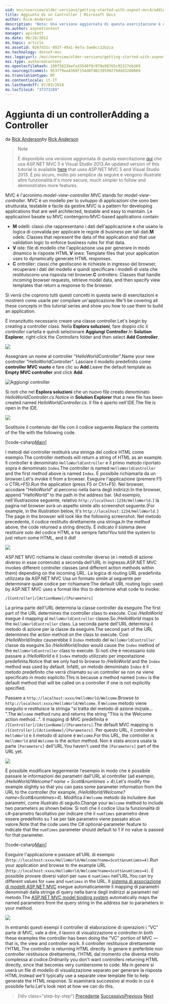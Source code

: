 ```yaml
---
uid: mvc/overview/older-versions/getting-started-with-aspnet-mvc4/adding-a-controller
title: Aggiunta di un Controller | Microsoft Docs
author: Rick-Anderson
description: 'Nota: Una versione aggiornata di questa esercitazione è disponibile qui che usa ASP.NET MVC 5 e Visual Studio 2013. È più sicuro e molto più semplice da seguire e demo...'
ms.author: aspnetcontent
manager: wpickett
ms.date: 08/28/2012
ms.topic: article
ms.assetid: 0267d31c-892f-49a1-9e7a-3ae8cc12b2ca
ms.technology: dotnet-mvc
msc.legacyurl: /mvc/overview/older-versions/getting-started-with-aspnet-mvc4/adding-a-controller
msc.type: authoredcontent
ms.openlocfilehash: 100f5623bafa33548f9c979e98765c92327eb369
ms.sourcegitcommit: 953ff9ea4369f154d6fd0239599279ddd3280009
ms.translationtype: MT
ms.contentlocale: it-IT
ms.lasthandoff: 07/03/2018
ms.locfileid: "37373289"
---
```

<a name="adding-a-controller"></a><span data-ttu-id="7c1a0-104">Aggiunta di un controller</span><span class="sxs-lookup"><span data-stu-id="7c1a0-104">Adding a Controller</span></span>
====================
<span data-ttu-id="7c1a0-105">da [Rick Anderson](https://github.com/Rick-Anderson)</span><span class="sxs-lookup"><span data-stu-id="7c1a0-105">by [Rick Anderson](https://github.com/Rick-Anderson)</span></span>

> > [!NOTE]
> > <span data-ttu-id="7c1a0-106">È disponibile una versione aggiornata di questa esercitazione [qui](../../getting-started/introduction/getting-started.md) che usa ASP.NET MVC 5 e Visual Studio 2013.</span><span class="sxs-lookup"><span data-stu-id="7c1a0-106">An updated version of this tutorial is available [here](../../getting-started/introduction/getting-started.md) that uses ASP.NET MVC 5 and Visual Studio 2013.</span></span> <span data-ttu-id="7c1a0-107">È più sicuro, molto più semplice da seguire e vengono illustrate altre funzionalità.</span><span class="sxs-lookup"><span data-stu-id="7c1a0-107">It's more secure, much simpler to follow and demonstrates more features.</span></span>


<span data-ttu-id="7c1a0-108">MVC è l'acronimo *model-view-controller*.</span><span class="sxs-lookup"><span data-stu-id="7c1a0-108">MVC stands for *model-view-controller*.</span></span> <span data-ttu-id="7c1a0-109">MVC è un modello per lo sviluppo di applicazioni che sono ben strutturata, testabile e facile da gestire.</span><span class="sxs-lookup"><span data-stu-id="7c1a0-109">MVC is a pattern for developing applications that are well architected, testable and easy to maintain.</span></span> <span data-ttu-id="7c1a0-110">Le applicazioni basate su MVC contengono:</span><span class="sxs-lookup"><span data-stu-id="7c1a0-110">MVC-based applications contain:</span></span>

- <span data-ttu-id="7c1a0-111">**M** odelli: classi che rappresentano i dati dell'applicazione e che usano la logica di convalida per applicare le regole di business per tali dati.</span><span class="sxs-lookup"><span data-stu-id="7c1a0-111">**M** odels: Classes that represent the data of the application and that use validation logic to enforce business rules for that data.</span></span>
- <span data-ttu-id="7c1a0-112">**V** iste: file di modello che l'applicazione usa per generare in modo dinamico le risposte HTML.</span><span class="sxs-lookup"><span data-stu-id="7c1a0-112">**V** iews: Template files that your application uses to dynamically generate HTML responses.</span></span>
- <span data-ttu-id="7c1a0-113">**C** ontroller: classi che gestiscono le richieste in ingresso del browser, recuperare i dati del modello e quindi specificare i modelli di vista che restituiscono una risposta nel browser.</span><span class="sxs-lookup"><span data-stu-id="7c1a0-113">**C** ontrollers: Classes that handle incoming browser requests, retrieve model data, and then specify view templates that return a response to the browser.</span></span>

<span data-ttu-id="7c1a0-114">Si verrà che coprono tutti questi concetti in questa serie di esercitazioni e mostrerò come usarle per compilare un'applicazione.</span><span class="sxs-lookup"><span data-stu-id="7c1a0-114">We'll be covering all these concepts in this tutorial series and show you how to use them to build an application.</span></span>

<span data-ttu-id="7c1a0-115">È innanzitutto necessario creare una classe controller.</span><span class="sxs-lookup"><span data-stu-id="7c1a0-115">Let's begin by creating a controller class.</span></span> <span data-ttu-id="7c1a0-116">Nella **Esplora soluzioni**, fare doppio clic il *controller* cartella e quindi selezionare **Aggiungi Controller**.</span><span class="sxs-lookup"><span data-stu-id="7c1a0-116">In **Solution Explorer**, right-click the *Controllers* folder and then select **Add Controller**.</span></span>

![](adding-a-controller/_static/image1.png)

<span data-ttu-id="7c1a0-117">Assegnare un nome al controller &quot;HelloWorldController&quot;.</span><span class="sxs-lookup"><span data-stu-id="7c1a0-117">Name your new controller &quot;HelloWorldController&quot;.</span></span> <span data-ttu-id="7c1a0-118">Lasciare il modello predefinito come **controller MVC vuoto** e fare clic su **Add**.</span><span class="sxs-lookup"><span data-stu-id="7c1a0-118">Leave the default template as **Empty MVC controller** and click **Add**.</span></span>

![Aggiungi controller](adding-a-controller/_static/image2.png)

<span data-ttu-id="7c1a0-120">Si noti che nel **Esplora soluzioni** che un nuovo file creato denominato *HelloWorldController.cs*.</span><span class="sxs-lookup"><span data-stu-id="7c1a0-120">Notice in **Solution Explorer** that a new file has been created named *HelloWorldController.cs*.</span></span> <span data-ttu-id="7c1a0-121">Il file è aperto nell'IDE.</span><span class="sxs-lookup"><span data-stu-id="7c1a0-121">The file is open in the IDE.</span></span>

![](adding-a-controller/_static/image3.png)

<span data-ttu-id="7c1a0-122">Sostituire il contenuto del file con il codice seguente.</span><span class="sxs-lookup"><span data-stu-id="7c1a0-122">Replace the contents of the file with the following code.</span></span>

[!code-csharp[Main](adding-a-controller/samples/sample1.cs)]

<span data-ttu-id="7c1a0-123">I metodi del controller restituirà una stringa del codice HTML come esempio.</span><span class="sxs-lookup"><span data-stu-id="7c1a0-123">The controller methods will return a string of HTML as an example.</span></span> <span data-ttu-id="7c1a0-124">Il controller è denominato `HelloWorldController` e il primo metodo riportato sopra è denominato `Index`.</span><span class="sxs-lookup"><span data-stu-id="7c1a0-124">The controller is named `HelloWorldController` and the first method above is named `Index`.</span></span> <span data-ttu-id="7c1a0-125">È possibile richiamarla da un browser.</span><span class="sxs-lookup"><span data-stu-id="7c1a0-125">Let's invoke it from a browser.</span></span> <span data-ttu-id="7c1a0-126">Eseguire l'applicazione (premere F5 o CTRL+F5).</span><span class="sxs-lookup"><span data-stu-id="7c1a0-126">Run the application (press F5 or Ctrl+F5).</span></span> <span data-ttu-id="7c1a0-127">Nel browser, accodare &quot;HelloWorld&quot; al percorso nella barra degli indirizzi.</span><span class="sxs-lookup"><span data-stu-id="7c1a0-127">In the browser, append &quot;HelloWorld&quot; to the path in the address bar.</span></span> <span data-ttu-id="7c1a0-128">(Ad esempio, nell'illustrazione seguente, relativo `http://localhost:1234/HelloWorld.`) la pagina nel browser avrà un aspetto simile allo screenshot seguente.</span><span class="sxs-lookup"><span data-stu-id="7c1a0-128">(For example, in the illustration below, it's `http://localhost:1234/HelloWorld.`) The page in the browser will look like the following screenshot.</span></span> <span data-ttu-id="7c1a0-129">Nel metodo precedente, il codice restituito direttamente una stringa.</span><span class="sxs-lookup"><span data-stu-id="7c1a0-129">In the method above, the code returned a string directly.</span></span> <span data-ttu-id="7c1a0-130">È indicato il sistema deve restituire solo del codice HTML e ha sempre fatto!</span><span class="sxs-lookup"><span data-stu-id="7c1a0-130">You told the system to just return some HTML, and it did!</span></span>

![](adding-a-controller/_static/image4.png)

<span data-ttu-id="7c1a0-131">ASP.NET MVC richiama le classi controller diverso (e i metodi di azione diverso in esse contenute) a seconda dell'URL in ingresso.</span><span class="sxs-lookup"><span data-stu-id="7c1a0-131">ASP.NET MVC invokes different controller classes (and different action methods within them) depending on the incoming URL.</span></span> <span data-ttu-id="7c1a0-132">La logica di routing URL predefinita utilizzata da ASP.NET MVC Usa un formato simile al seguente per determinare quale codice per richiamare:</span><span class="sxs-lookup"><span data-stu-id="7c1a0-132">The default URL routing logic used by ASP.NET MVC uses a format like this to determine what code to invoke:</span></span>

`/[Controller]/[ActionName]/[Parameters]`

<span data-ttu-id="7c1a0-133">La prima parte dell'URL determina la classe controller da eseguire.</span><span class="sxs-lookup"><span data-stu-id="7c1a0-133">The first part of the URL determines the controller class to execute.</span></span> <span data-ttu-id="7c1a0-134">Così */HelloWorld* esegue il mapping al `HelloWorldController` classe.</span><span class="sxs-lookup"><span data-stu-id="7c1a0-134">So */HelloWorld* maps to the `HelloWorldController` class.</span></span> <span data-ttu-id="7c1a0-135">La seconda parte dell'URL determina il metodo di azione per la classe da eseguire.</span><span class="sxs-lookup"><span data-stu-id="7c1a0-135">The second part of the URL determines the action method on the class to execute.</span></span> <span data-ttu-id="7c1a0-136">Così */HelloWorld/Index* causerebbe il `Index` metodo del `HelloWorldController` classe da eseguire.</span><span class="sxs-lookup"><span data-stu-id="7c1a0-136">So */HelloWorld/Index* would cause the `Index` method of the `HelloWorldController` class to execute.</span></span> <span data-ttu-id="7c1a0-137">Si noti che è necessario solo passare a */HelloWorld* e il `Index` metodo utilizzato per impostazione predefinita.</span><span class="sxs-lookup"><span data-stu-id="7c1a0-137">Notice that we only had to browse to */HelloWorld* and the `Index` method was used by default.</span></span> <span data-ttu-id="7c1a0-138">Infatti, un metodo denominato `Index` è il metodo predefinito che verrà chiamato su un controller se non ne viene specificato in modo esplicito.</span><span class="sxs-lookup"><span data-stu-id="7c1a0-138">This is because a method named `Index` is the default method that will be called on a controller if one is not explicitly specified.</span></span>

<span data-ttu-id="7c1a0-139">Passare a `http://localhost:xxxx/HelloWorld/Welcome`.</span><span class="sxs-lookup"><span data-stu-id="7c1a0-139">Browse to `http://localhost:xxxx/HelloWorld/Welcome`.</span></span> <span data-ttu-id="7c1a0-140">Il `Welcome` metodo viene eseguito e restituisce la stringa &quot;si tratta del metodo di azione iniziale... &quot;.</span><span class="sxs-lookup"><span data-stu-id="7c1a0-140">The `Welcome` method runs and returns the string &quot;This is the Welcome action method...&quot;.</span></span> <span data-ttu-id="7c1a0-141">Il mapping di MVC predefinita è `/[Controller]/[ActionName]/[Parameters]`.</span><span class="sxs-lookup"><span data-stu-id="7c1a0-141">The default MVC mapping is `/[Controller]/[ActionName]/[Parameters]`.</span></span> <span data-ttu-id="7c1a0-142">Per questo URL, il controller è `HelloWorld` e il metodo di azione è `Welcome`.</span><span class="sxs-lookup"><span data-stu-id="7c1a0-142">For this URL, the controller is `HelloWorld` and `Welcome` is the action method.</span></span> <span data-ttu-id="7c1a0-143">Non è stata ancora usata la parte `[Parameters]` dell'URL.</span><span class="sxs-lookup"><span data-stu-id="7c1a0-143">You haven't used the `[Parameters]` part of the URL yet.</span></span>

![](adding-a-controller/_static/image5.png)

<span data-ttu-id="7c1a0-144">È possibile modificare leggermente l'esempio in modo che è possibile passare le informazioni dei parametri dall'URL al controller (ad esempio, */HelloWorld/Welcome? name = Scott&amp;numtimes = 4*).</span><span class="sxs-lookup"><span data-stu-id="7c1a0-144">Let's modify the example slightly so that you can pass some parameter information from the URL to the controller (for example, */HelloWorld/Welcome?name=Scott&amp;numtimes=4*).</span></span> <span data-ttu-id="7c1a0-145">Modifica il `Welcome` metodo da includere due parametri, come illustrato di seguito.</span><span class="sxs-lookup"><span data-stu-id="7c1a0-145">Change your `Welcome` method to include two parameters as shown below.</span></span> <span data-ttu-id="7c1a0-146">Si noti che il codice Usa la funzionalità di c#-parametro facoltativo per indicare che il `numTimes` parametro deve essere predefinito su 1 se per tale parametro viene passato alcun valore.</span><span class="sxs-lookup"><span data-stu-id="7c1a0-146">Note that the code uses the C# optional-parameter feature to indicate that the `numTimes` parameter should default to 1 if no value is passed for that parameter.</span></span>

[!code-csharp[Main](adding-a-controller/samples/sample2.cs)]

<span data-ttu-id="7c1a0-147">Eseguire l'applicazione e passare all'URL di esempio (`http://localhost:xxxx/HelloWorld/Welcome?name=Scott&numtimes=4)`.</span><span class="sxs-lookup"><span data-stu-id="7c1a0-147">Run your application and browse to the example URL (`http://localhost:xxxx/HelloWorld/Welcome?name=Scott&numtimes=4)`.</span></span> <span data-ttu-id="7c1a0-148">È possibile provare diversi valori per `name` e `numtimes` nell'URL.</span><span class="sxs-lookup"><span data-stu-id="7c1a0-148">You can try different values for `name` and `numtimes` in the URL.</span></span> <span data-ttu-id="7c1a0-149">Il [sistema di associazione di modelli ASP.NET MVC](http://odetocode.com/Blogs/scott/archive/2009/04/27/6-tips-for-asp-net-mvc-model-binding.aspx) esegue automaticamente il mapping di parametri denominati dalla stringa di query nella barra degli indirizzi ai parametri nel metodo.</span><span class="sxs-lookup"><span data-stu-id="7c1a0-149">The [ASP.NET MVC model binding system](http://odetocode.com/Blogs/scott/archive/2009/04/27/6-tips-for-asp-net-mvc-model-binding.aspx) automatically maps the named parameters from the query string in the address bar to parameters in your method.</span></span>

![](adding-a-controller/_static/image6.png)

<span data-ttu-id="7c1a0-150">In entrambi questi esempi il controller di elaborazione di operazioni i &quot;VC&quot; parte di MVC, vale a dire, il lavoro di visualizzazione e controller.</span><span class="sxs-lookup"><span data-stu-id="7c1a0-150">In both these examples the controller has been doing the &quot;VC&quot; portion of MVC — that is, the view and controller work.</span></span> <span data-ttu-id="7c1a0-151">Il controller restituisce direttamente l'HTML.</span><span class="sxs-lookup"><span data-stu-id="7c1a0-151">The controller is returning HTML directly.</span></span> <span data-ttu-id="7c1a0-152">In genere è preferibile non controller restituisce direttamente, l'HTML dal momento che diventa molto complessa al codice.</span><span class="sxs-lookup"><span data-stu-id="7c1a0-152">Ordinarily you don't want controllers returning HTML directly, since that becomes very cumbersome to code.</span></span> <span data-ttu-id="7c1a0-153">Ma in genere si userà un file di modello di visualizzazione separato per generare la risposta HTML.</span><span class="sxs-lookup"><span data-stu-id="7c1a0-153">Instead we'll typically use a separate view template file to help generate the HTML response.</span></span> <span data-ttu-id="7c1a0-154">Si esaminerà successivo al modo in cui è possibile farlo.</span><span class="sxs-lookup"><span data-stu-id="7c1a0-154">Let's look next at how we can do this.</span></span>

> [!div class="step-by-step"]
> <span data-ttu-id="7c1a0-155">[Precedente](intro-to-aspnet-mvc-4.md)
> [Successivo](adding-a-view.md)</span><span class="sxs-lookup"><span data-stu-id="7c1a0-155">[Previous](intro-to-aspnet-mvc-4.md)
[Next](adding-a-view.md)</span></span>

